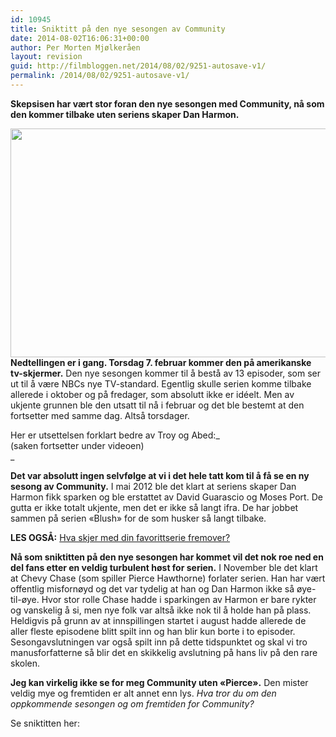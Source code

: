 ```yaml
---
id: 10945
title: Sniktitt på den nye sesongen av Community
date: 2014-08-02T16:06:31+00:00
author: Per Morten Mjølkeråen
layout: revision
guid: http://filmbloggen.net/2014/08/02/9251-autosave-v1/
permalink: /2014/08/02/9251-autosave-v1/
---
```

**Skepsisen har vært stor foran den nye sesongen med Community, nå som den kommer tilbake uten seriens skaper Dan Harmon.** <!--more-->

  
<a href="http://filmbloggen.net/2013/01/11/sniktitt-pa-den-nye-sesongen-av-community/community-season-4-premiere-2012-550x366/" rel="attachment wp-att-9253"><img class="alignnone size-full wp-image-9253" src="http://filmbloggen.net/wp-content/uploads//2013/01/Community-Season-4-Premiere-2012-550x366.jpg" alt="" width="550" height="366" /></a>  
**Nedtellingen er i gang. Torsdag 7. februar kommer den på amerikanske tv-skjermer.** Den nye sesongen kommer til å bestå av 13 episoder, som ser ut til å være NBCs nye TV-standard. Egentlig skulle serien komme tilbake allerede i oktober og på fredager, som absolutt ikke er idéelt. Men av ukjente grunnen ble den utsatt til nå i februar og det ble bestemt at den fortsetter med samme dag. Altså torsdager.

Her er utsettelsen forklart bedre av Troy og Abed:_  
(saken fortsetter under videoen)  
_ 

<div class="video-shortcode">
</div>

**Det var absolutt ingen selvfølge at vi i det hele tatt kom til å få se en ny sesong av Community.** I mai 2012 ble det klart at seriens skaper Dan Harmon fikk sparken og ble erstattet av David Guarascio og Moses Port. De gutta er ikke totalt ukjente, men det er ikke så langt ifra. De har jobbet sammen på serien &laquo;Blush&raquo; for de som husker så langt tilbake.

**LES OGSÅ:** [Hva skjer med din favorittserie fremover?](http://filmbloggen.net/2012/05/20/hva-skjer-med-din-favorittserie-fremover/)

**Nå som sniktitten på den nye sesongen har kommet vil det nok roe ned en del fans etter en veldig turbulent høst for serien.** I November ble det klart at Chevy Chase (som spiller Pierce Hawthorne) forlater serien. Han har vært offentlig misfornøyd og det var tydelig at han og Dan Harmon ikke så øye-til-øye. Hvor stor rolle Chase hadde i sparkingen av Harmon er bare rykter og vanskelig å si, men nye folk var altså ikke nok til å holde han på plass. Heldigvis på grunn av at innspillingen startet i august hadde allerede de aller fleste episodene blitt spilt inn og han blir kun borte i to episoder. Sesongavslutningen var også spilt inn på dette tidspunktet og skal vi tro manusforfatterne så blir det en skikkelig avslutning på hans liv på den rare skolen.

**Jeg kan virkelig ikke se for meg Community uten &laquo;Pierce&raquo;.** Den mister veldig mye og fremtiden er alt annet enn lys. _Hva tror du om den oppkommende sesongen og om fremtiden for Community?_

Se sniktitten her:

<div class="video-shortcode">
</div>